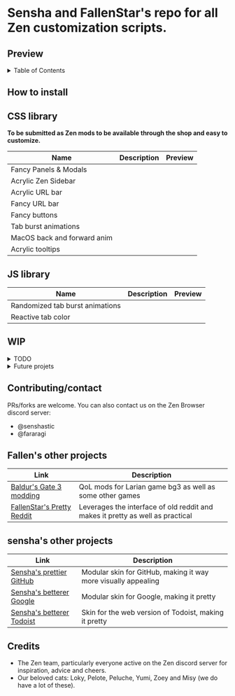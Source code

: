 # Sensha and FallenStar's repo for all Zen customization scripts. 

## Preview 


<details>
<summary>Table of Contents</summary>

 1. [How to install](https://github.com/senshastic/fallsha-zen-mods/edit/main/README.md#how-to-install)
 2. [CSS library]()
 3. [JS library]()
 4. [WIP]()
 5. [Contact]()
 6. [Fallen's other projects]()
 7. [sensha's other projects]()
 8. [Credits]()

</details>

## How to install 

## CSS library 

**To be submitted as Zen mods to be available through the shop and easy to customize.** 


|  Name                 | Description                                                                                                                                                                                                                   | Preview |
| ------------------------- | ------------------------------------------------------------------------------------------------------------------------------------------------------------------------------------------------------------------------- | ---------------------------------------------------------------------------------------------------------------------------------------------------------------------------------------------------- |
| Fancy Panels & Modals  |            |  |
| Acrylic Zen Sidebar |        |  |
| Acrylic URL bar |        |  |
| Fancy URL bar |        |  |
| Fancy buttons |        |  |
| Tab burst animations |        |  |
| MacOS back and forward anim |        |  |
| Acrylic tooltips |        |  |


## JS library 


|  Name                 | Description                                                                                                                                                                                                                   | Preview |
| ------------------------- | ------------------------------------------------------------------------------------------------------------------------------------------------------------------------------------------------------------------------- | ---------------------------------------------------------------------------------------------------------------------------------------------------------------------------------------------------- |
| Randomized tab burst animations |            |  |
| Reactive tab color |        |  |

## WIP 

<details>
<summary>TODO</summary>

</details>

<details>
<summary>Future projets</summary>

</details>


## Contributing/contact 

PRs/forks are welcome. You can also contact us on the Zen Browser discord server: 

- @senshastic
- @fararagi

## Fallen's other projects


|  Link                 | Description                                                                                                                                                                                                                   |
| ------------------------- | ------------------------------------------------------------------------------------------------------------------------------------------------------------------------------------------------------------------------- |
| [Baldur's Gate 3 modding](https://next.nexusmods.com/profile/Fararagi/mods?gameId=3474)            | QoL mods for Larian game bg3 as well as some other games            |
| [FallenStar's Pretty Reddit](https://github.com/FallenStar08/FallenStar-s-Pretty-Reddit) | Leverages the interface of old reddit and makes it pretty as well as practical        |

## sensha's other projects 

| Link                 | Description                                                                                                                                                                                                                   |
| ------------------------- | ------------------------------------------------------------------------------------------------------------------------------------------------------------------------------------------------------------------------- |
| [Sensha's prettier GitHub](https://github.com/senshastic/sensha-betterer-github)         | Modular skin for GitHub, making it way more visually appealing            |
| [Sensha's betterer Google](https://github.com/senshastic/sensha-betterer-google)            | Modular skin for Google, making it pretty           |
| [Sensha's betterer Todoist](https://github.com/senshastic/sensha-betterer-todoist) | Skin for the web version of Todoist, making it pretty  |

## Credits 

- The Zen team, particularly everyone active on the Zen discord server for inspiration, advice and cheers.
- Our beloved cats: Loky, Pelote, Peluche, Yumi, Zoey and Misy (we do have a lot of these).
